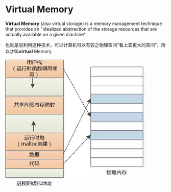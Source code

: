 # Virtual Memory

**Virtual Memory** \(also virtual storage\) is a memory management technique that provides an "idealized abstraction of the storage resources that are actually available on a given machine".

也就是说利用这种技术，可以计算机可以有较之物理空间“看上去更大的空间”，所以才叫**virtual** Memory

![](/assets/page.png)



